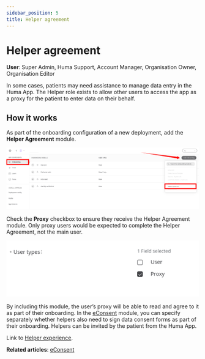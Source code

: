 ```yaml
---
sidebar_position: 5
title: Helper agreement 
---
```

# Helper agreement
**User**: Super Admin, Huma Support, Account Manager, Organisation Owner, Organisation Editor

In some cases, patients may need assistance to manage data entry in the Huma App. The Helper role exists to allow other users to access the app as a proxy for the patient to enter data on their behalf.
## How it works​
As part of the onboarding configuration of a new deployment, add the **Helper Agreement** module.

![image](./assets/Helper01.png)

Check the **Proxy** checkbox to ensure they receive the Helper Agreement module. Only proxy users would be expected to complete the Helper Agreement, not the main user.

![image](./assets/Helper02.png)

By including this module, the user’s proxy will be able to read and agree to it as part of their  onboarding. In the [eConsent](./econsent.md) module, you can specify separately whether helpers also need to sign data consent forms as part of their onboarding.
Helpers can be invited by the patient from the Huma App. 

Link to [Helper experience](https://www.figma.com/file/6AJeEs7bfU6ITVhJRWJ7SQ/Huma1---App?node-id=3169%3A134023).

**Related articles**: [eConsent](./econsent.md)
